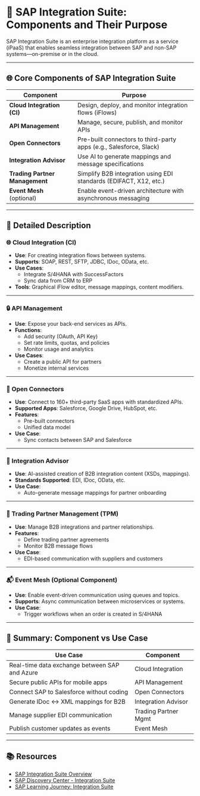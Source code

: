 # 🔗 SAP Integration Suite: Components and Their Purpose

SAP Integration Suite is an enterprise integration platform as a service (iPaaS) that enables seamless integration between SAP and non-SAP systems—on-premise or in the cloud.

---

## 🌐 Core Components of SAP Integration Suite

| Component                     | Purpose                                                                 |
|-------------------------------|-------------------------------------------------------------------------|
| **Cloud Integration (CI)**    | Design, deploy, and monitor integration flows (iFlows)                  |
| **API Management**            | Manage, secure, publish, and monitor APIs                              |
| **Open Connectors**           | Pre-built connectors to third-party apps (e.g., Salesforce, Slack)     |
| **Integration Advisor**       | Use AI to generate mappings and message specifications                 |
| **Trading Partner Management**| Simplify B2B integration using EDI standards (EDIFACT, X12, etc.)      |
| **Event Mesh** (optional)     | Enable event-driven architecture with asynchronous messaging            |

---

## 🔧 Detailed Description

### 🌐 Cloud Integration (CI)

- **Use**: For creating integration flows between systems.
- **Supports**: SOAP, REST, SFTP, JDBC, IDoc, OData, etc.
- **Use Cases**:
  - Integrate S/4HANA with SuccessFactors
  - Sync data from CRM to ERP
- **Tools**: Graphical iFlow editor, message mappings, content modifiers.

---

### 🔒 API Management

- **Use**: Expose your back-end services as APIs.
- **Functions**:
  - Add security (OAuth, API Key)
  - Set rate limits, quotas, and policies
  - Monitor usage and analytics
- **Use Cases**:
  - Create a public API for partners
  - Monetize internal services

---

### 🔌 Open Connectors

- **Use**: Connect to 160+ third-party SaaS apps with standardized APIs.
- **Supported Apps**: Salesforce, Google Drive, HubSpot, etc.
- **Features**:
  - Pre-built connectors
  - Unified data model
- **Use Case**:
  - Sync contacts between SAP and Salesforce

---

### 🧠 Integration Advisor

- **Use**: AI-assisted creation of B2B integration content (XSDs, mappings).
- **Standards Supported**: EDI, IDoc, OData, etc.
- **Use Case**:
  - Auto-generate message mappings for partner onboarding

---

### 🤝 Trading Partner Management (TPM)

- **Use**: Manage B2B integrations and partner relationships.
- **Features**:
  - Define trading partner agreements
  - Monitor B2B message flows
- **Use Case**:
  - EDI-based communication with suppliers and customers

---

### 📬 Event Mesh (Optional Component)

- **Use**: Enable event-driven communication using queues and topics.
- **Supports**: Async communication between microservices or systems.
- **Use Case**:
  - Trigger workflows when an order is created in S/4HANA

---

## 🧪 Summary: Component vs Use Case

| Use Case                                          | Component               |
|---------------------------------------------------|--------------------------|
| Real-time data exchange between SAP and Azure     | Cloud Integration        |
| Secure public APIs for mobile apps                | API Management           |
| Connect SAP to Salesforce without coding          | Open Connectors          |
| Generate IDoc ↔ XML mappings for B2B              | Integration Advisor      |
| Manage supplier EDI communication                 | Trading Partner Mgmt     |
| Publish customer updates as events                | Event Mesh               |

---

## 📚 Resources

- [SAP Integration Suite Overview](https://help.sap.com/docs/integration-suite)
- [SAP Discovery Center - Integration Suite](https://discovery-center.cloud.sap/serviceCatalog/integration-suite)
- [SAP Learning Journey: Integration Suite](https://learning.sap.com/learning-journey/integrate-your-solution-landscape)

